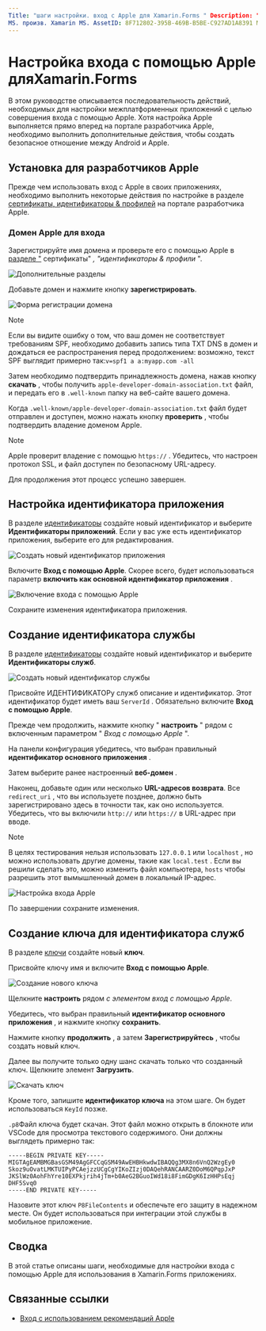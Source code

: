 ```yaml
---
Title: "шаги настройки. вход с Apple для Xamarin.Forms " Description: ". вход с помощью программы установки Apple зависит от платформы, для которой предназначено ваше мобильное приложение."
MS. произв. Xamarin MS. AssetID: 8F712802-395B-469B-B5BE-C927AD1A8391 MS. Technology: Xamarin-Forms author: давидортинау MS. author: даортин МС. Дата: 09/10/2019 No-Loc: [ Xamarin.Forms , Xamarin.Essentials ]
---
```


# <a name="setup-sign-in-with-apple-for-xamarinforms"></a>Настройка входа с помощью Apple дляXamarin.Forms

В этом руководстве описывается последовательность действий, необходимых для настройки межплатформенных приложений с целью совершения входа с помощью Apple. Хотя настройка Apple выполняется прямо вперед на портале разработчика Apple, необходимо выполнить дополнительные действия, чтобы создать безопасное отношение между Android и Apple. 

## <a name="apple-developer-setup"></a>Установка для разработчиков Apple

Прежде чем использовать вход с Apple в своих приложениях, необходимо выполнить некоторые действия по настройке в разделе [сертификаты, идентификаторы & профилей](https://developer.apple.com/account/resources/) на портале разработчика Apple.

### <a name="apple-sign-in-domain"></a>Домен Apple для входа

Зарегистрируйте имя домена и проверьте его с помощью Apple в [разделе "](https://developer.apple.com/account/resources/services/list) сертификаты" *, "идентификаторы & профили* ".

![Дополнительные разделы](sign-in-images/readme-signin-domain-configure.png)

Добавьте домен и нажмите кнопку **зарегистрировать**.

![Форма регистрации домена](sign-in-images/readme-signin-domain-more.png)

> [!NOTE]
> Если вы видите ошибку о том, что ваш домен не соответствует требованиям SPF, необходимо добавить запись типа TXT DNS в домен и дождаться ее распространения перед продолжением: возможно, текст SPF выглядит примерно так:`v=spf1 a a:myapp.com -all`

Затем необходимо подтвердить принадлежность домена, нажав кнопку **скачать** , чтобы получить `apple-developer-domain-association.txt` файл, и передать его в `.well-known` папку на веб-сайте вашего домена.

Когда `.well-known/apple-developer-domain-association.txt` файл будет отправлен и доступен, можно нажать кнопку **проверить** , чтобы подтвердить владение доменом Apple.

> [!NOTE]
> Apple проверит владение с помощью `https://` . Убедитесь, что настроен протокол SSL, и файл доступен по безопасному URL-адресу.

Для продолжения этот процесс успешно завершен.

## <a name="setup-your-app-id"></a>Настройка идентификатора приложения

В разделе [идентификаторы](https://developer.apple.com/account/resources/identifiers/list) создайте новый идентификатор и выберите **Идентификаторы приложений**. Если у вас уже есть идентификатор приложения, выберите его для редактирования.

![Создать новый идентификатор приложения](sign-in-images/readme-appid-create.png)

Включите **Вход с помощью Apple**. Скорее всего, будет использоваться параметр **включить как основной идентификатор приложения** .

![Включение входа с помощью Apple](sign-in-images/readme-appid-signin.png)

Сохраните изменения идентификатора приложения.

## <a name="create-a-service-id"></a>Создание идентификатора службы

В разделе [идентификаторы](https://developer.apple.com/account/resources/identifiers/list/serviceId) создайте новый идентификатор и выберите **Идентификаторы служб**.

![Создать новый идентификатор службы](sign-in-images/readme-serviceid-create.png)

Присвойте ИДЕНТИФИКАТОРу служб описание и идентификатор.  Этот идентификатор будет иметь ваш `ServerId` .  Обязательно включите **Вход с помощью Apple**.

Прежде чем продолжить, нажмите кнопку " **настроить** " рядом с включенным параметром " _Вход с помощью Apple_ ".

На панели конфигурация убедитесь, что выбран правильный **идентификатор основного приложения** .

Затем выберите ранее настроенный **веб-домен** .

Наконец, добавьте один или несколько **URL-адресов возврата**.  Все `redirect_uri` , что вы используете позднее, должно быть зарегистрировано здесь в точности так, как оно используется.  Убедитесь, что вы включили `http://` или `https://` в URL-адрес при вводе.

> [!NOTE]
> В целях тестирования нельзя использовать `127.0.0.1` или `localhost` , но можно использовать другие домены, такие как `local.test` .  Если вы решили сделать это, можно изменить файл компьютера, `hosts` чтобы разрешить этот вымышленный домен в локальный IP-адрес.

![Настройка входа Apple](sign-in-images/readme-serviceid-configure.png)

По завершении сохраните изменения.

## <a name="create-a-key-for-your-services-id"></a>Создание ключа для идентификатора служб

В разделе [ключи](https://developer.apple.com/account/resources/authkeys/list) создайте новый **ключ**.

Присвойте ключу имя и включите **Вход с помощью Apple**.

![Создание нового ключа](sign-in-images/readme-key-create.png)

Щелкните **настроить** рядом _с элементом вход с помощью Apple_.

Убедитесь, что выбран правильный **идентификатор основного приложения** , и нажмите кнопку **сохранить**.

Нажмите кнопку **продолжить** , а затем **Зарегистрируйтесь** , чтобы создать новый ключ.

Далее вы получите только одну шанс скачать только что созданный ключ.  Щелкните элемент **Загрузить**.

![Скачать ключ](sign-in-images/readme-key-download.png)

Кроме того, запишите **идентификатор ключа** на этом шаге. Он будет использоваться `KeyId` позже.

`.p8`Файл ключа будет скачан.  Этот файл можно открыть в блокноте или VSCode для просмотра текстового содержимого.  Они должны выглядеть примерно так:

```
-----BEGIN PRIVATE KEY-----
MIGTAgEAMBMGBasGSM49AgGFCCqGSM49AwEHBHkwdwIBAQQg3MX8n6VnQ2WzgEy0
Skoz9uOvatLMKTUIPyPCAejzzUCgCgYIKoZIzj0DAQehRANCAARZ0DoM6QPqpJxP
JKSlWz0AohFhYre10EXPkjrih4jTm+b0AeG2BGuoIWd18i8FimGDgK6IzHHPsEqj
DHF5Svq0
-----END PRIVATE KEY-----
```

Назовите этот ключ `P8FileContents` и обеспечьте его защиту в надежном месте. Он будет использоваться при интеграции этой службы в мобильное приложение.

## <a name="summary"></a>Сводка

В этой статье описаны шаги, необходимые для настройки входа с помощью Apple для использования в Xamarin.Forms приложениях.

## <a name="related-links"></a>Связанные ссылки

- [Вход с использованием рекомендаций Apple](https://developer.apple.com/design/human-interface-guidelines/sign-in-with-apple/overview/)
  